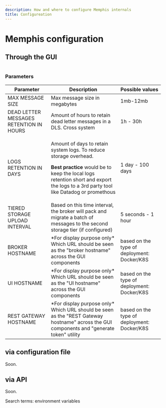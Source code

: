 ```yaml
---
description: How and where to configure Memphis internals
title: Configureation
---
```


# Memphis configuration

## Through the GUI

<figure><img src="/assets/Screen Shot 2023-02-21 at 11.24.03.png" alt=""><figcaption></figcaption></figure>

### Parameters

| Parameter                               | Description                                                                                                                                                                                                                       | Possible values                             |
| --------------------------------------- | --------------------------------------------------------------------------------------------------------------------------------------------------------------------------------------------------------------------------------- | ------------------------------------------- |
| MAX MESSAGE SIZE                        | Max message size in megabytes                                                                                                                                                                                                     | 1mb-12mb                                    |
| DEAD LETTER MESSAGES RETENTION IN HOURS | Amount of hours to retain dead letter messages in a DLS. Cross system                                                                                                                                                             | 1h - 30h                                    |
| LOGS RETENTION IN DAYS                  | <p>Amount of days to retain system logs. To reduce storage overhead. </p><p><strong>Best practice</strong> would be to keep the local logs retention short and export the logs to a 3rd party tool like Datadog or promethous</p> |  1 day - 100 days                           |
| TIERED STORAGE UPLOAD INTERVAL          | Based on this time interval, the broker will pack and migrate a batch of messages to the second storage tier (if configured)                                                                                                      | 5 seconds - 1 hour                          |
| BROKER HOSTNAME                         | \*For display purpose only\* Which URL should be seen as the "broker hostname" across the GUI components                                                                                                                          | based on the type of deployment: Docker/K8S |
| UI HOSTNAME                             | \*For display purpose only\* Which URL should be seen as the "UI hostname" across the GUI components                                                                                                                              | based on the type of deployment: Docker/K8S |
| REST GATEWAY HOSTNAME                   | \*For display purpose only\* Which URL should be seen as the "REST Gateway hostname" across the GUI components and "generate token" utility                                                                                       | based on the type of deployment: Docker/K8S |

## via configuration file

Soon.

## via API

Soon.



Search terms: environment variables
